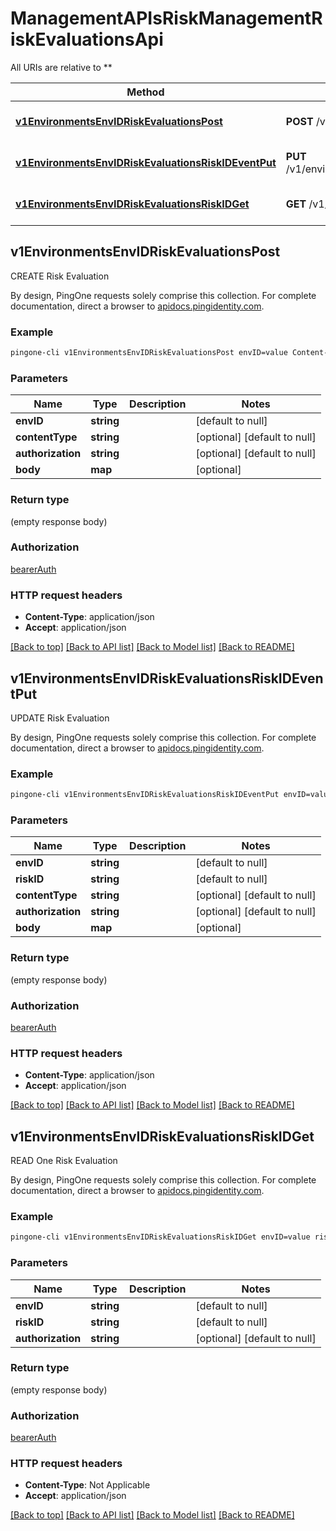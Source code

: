 # ManagementAPIsRiskManagementRiskEvaluationsApi

All URIs are relative to **

Method | HTTP request | Description
------------- | ------------- | -------------
[**v1EnvironmentsEnvIDRiskEvaluationsPost**](ManagementAPIsRiskManagementRiskEvaluationsApi.md#v1EnvironmentsEnvIDRiskEvaluationsPost) | **POST** /v1/environments/{envID}/riskEvaluations | CREATE Risk Evaluation
[**v1EnvironmentsEnvIDRiskEvaluationsRiskIDEventPut**](ManagementAPIsRiskManagementRiskEvaluationsApi.md#v1EnvironmentsEnvIDRiskEvaluationsRiskIDEventPut) | **PUT** /v1/environments/{envID}/riskEvaluations/{riskID}/event | UPDATE Risk Evaluation
[**v1EnvironmentsEnvIDRiskEvaluationsRiskIDGet**](ManagementAPIsRiskManagementRiskEvaluationsApi.md#v1EnvironmentsEnvIDRiskEvaluationsRiskIDGet) | **GET** /v1/environments/{envID}/riskEvaluations/{riskID} | READ One Risk Evaluation



## v1EnvironmentsEnvIDRiskEvaluationsPost

CREATE Risk Evaluation

By design, PingOne requests solely comprise this collection. For complete documentation, direct a browser to <a href='https://apidocs.pingidentity.com/pingone/platform/v1/api/'>apidocs.pingidentity.com</a>.

### Example

```bash
pingone-cli v1EnvironmentsEnvIDRiskEvaluationsPost envID=value Content-Type:value Authorization:value
```

### Parameters


Name | Type | Description  | Notes
------------- | ------------- | ------------- | -------------
 **envID** | **string** |  | [default to null]
 **contentType** | **string** |  | [optional] [default to null]
 **authorization** | **string** |  | [optional] [default to null]
 **body** | **map** |  | [optional]

### Return type

(empty response body)

### Authorization

[bearerAuth](../README.md#bearerAuth)

### HTTP request headers

- **Content-Type**: application/json
- **Accept**: application/json

[[Back to top]](#) [[Back to API list]](../README.md#documentation-for-api-endpoints) [[Back to Model list]](../README.md#documentation-for-models) [[Back to README]](../README.md)


## v1EnvironmentsEnvIDRiskEvaluationsRiskIDEventPut

UPDATE Risk Evaluation

By design, PingOne requests solely comprise this collection. For complete documentation, direct a browser to <a href='https://apidocs.pingidentity.com/pingone/platform/v1/api/'>apidocs.pingidentity.com</a>.

### Example

```bash
pingone-cli v1EnvironmentsEnvIDRiskEvaluationsRiskIDEventPut envID=value riskID=value Content-Type:value Authorization:value
```

### Parameters


Name | Type | Description  | Notes
------------- | ------------- | ------------- | -------------
 **envID** | **string** |  | [default to null]
 **riskID** | **string** |  | [default to null]
 **contentType** | **string** |  | [optional] [default to null]
 **authorization** | **string** |  | [optional] [default to null]
 **body** | **map** |  | [optional]

### Return type

(empty response body)

### Authorization

[bearerAuth](../README.md#bearerAuth)

### HTTP request headers

- **Content-Type**: application/json
- **Accept**: application/json

[[Back to top]](#) [[Back to API list]](../README.md#documentation-for-api-endpoints) [[Back to Model list]](../README.md#documentation-for-models) [[Back to README]](../README.md)


## v1EnvironmentsEnvIDRiskEvaluationsRiskIDGet

READ One Risk Evaluation

By design, PingOne requests solely comprise this collection. For complete documentation, direct a browser to <a href='https://apidocs.pingidentity.com/pingone/platform/v1/api/'>apidocs.pingidentity.com</a>.

### Example

```bash
pingone-cli v1EnvironmentsEnvIDRiskEvaluationsRiskIDGet envID=value riskID=value Authorization:value
```

### Parameters


Name | Type | Description  | Notes
------------- | ------------- | ------------- | -------------
 **envID** | **string** |  | [default to null]
 **riskID** | **string** |  | [default to null]
 **authorization** | **string** |  | [optional] [default to null]

### Return type

(empty response body)

### Authorization

[bearerAuth](../README.md#bearerAuth)

### HTTP request headers

- **Content-Type**: Not Applicable
- **Accept**: application/json

[[Back to top]](#) [[Back to API list]](../README.md#documentation-for-api-endpoints) [[Back to Model list]](../README.md#documentation-for-models) [[Back to README]](../README.md)

